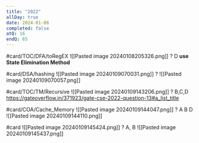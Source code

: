```yaml
---
title: "2022"
allDay: true
date: 2024-01-08
completed: false
atQ: 16
endQ: 65
---
```

#card/TOC/DFA/toRegEX
![[Pasted image 20240108205326.png]]
?
D
**use State Elimination Method**

#card/DSA/hashing 
![[Pasted image 20240109070031.png]]
?
![[Pasted image 20240109070057.png]] 

#card/TOC/TM/Recursive
![[Pasted image 20240109143206.png]]
?
B,C,D
https://gateoverflow.in/371923/gate-cse-2022-question-13#a_list_title

#card/COA/Cache_Memory
![[Pasted image 20240109144047.png]]
?
A B D
![[Pasted image 20240109144110.png]]

#card
![[Pasted image 20240109145424.png]]
?
A, B
![[Pasted image 20240109145437.png]] <!--SR:!2024-01-18,4,170-->

